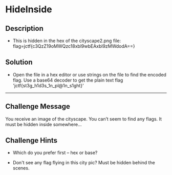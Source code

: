 # HideInside

## Description
* This is hidden in the hex of the cityscape2.png file: flag=jctf{c3QzZ19oMWQzc18xbl9wbEAxbl9zMWdodA==}

## Solution
* Open the file in a hex editor or use strings on the file to find the encoded flag. Use a base64 decoder to get the plain text flag
'jctf{st3g_h1d3s_1n_pl@1n_s1ght}'

---

## Challenge Message

You receive an image of the cityscape. You can’t seem to find any flags. It must be hidden inside somewhere...

## Challenge Hints
* Which do you prefer first – hex or base?

* Don't see any flag flying in this city pic? Must be hidden behind the scenes.